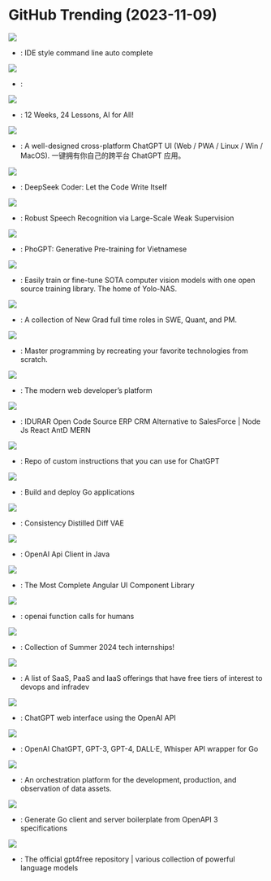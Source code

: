 # GitHub Trending (2023-11-09)

![](https://img.shields.io/badge/TypeScript-New%201-green?style=flat-square&logo=appveyor)
- [](https://github.comundefined): IDE style command line auto complete

![](https://img.shields.io/badge/JavaScript-New%20274-green?style=flat-square&logo=appveyor)
- [](https://github.comundefined): 

![](https://img.shields.io/badge/Jupyter%20Notebook-New%20502-green?style=flat-square&logo=appveyor)
- [](https://github.comundefined): 12 Weeks, 24 Lessons, AI for All!

![](https://img.shields.io/badge/TypeScript-New%20298-green?style=flat-square&logo=appveyor)
- [](https://github.comundefined): A well-designed cross-platform ChatGPT UI (Web / PWA / Linux / Win / MacOS). 一键拥有你自己的跨平台 ChatGPT 应用。

![](https://img.shields.io/badge/Python-New%20305-green?style=flat-square&logo=appveyor)
- [](https://github.comundefined): DeepSeek Coder: Let the Code Write Itself

![](https://img.shields.io/badge/Python-New%20343-green?style=flat-square&logo=appveyor)
- [](https://github.comundefined): Robust Speech Recognition via Large-Scale Weak Supervision

![](https://img.shields.io/badge/none-New%2053-green?style=flat-square&logo=appveyor)
- [](https://github.comundefined): PhoGPT: Generative Pre-training for Vietnamese

![](https://img.shields.io/badge/Jupyter%20Notebook-New%2059-green?style=flat-square&logo=appveyor)
- [](https://github.comundefined): Easily train or fine-tune SOTA computer vision models with one open source training library. The home of Yolo-NAS.

![](https://img.shields.io/badge/none-New%2034-green?style=flat-square&logo=appveyor)
- [](https://github.comundefined): A collection of New Grad full time roles in SWE, Quant, and PM.

![](https://img.shields.io/badge/none-New%20276-green?style=flat-square&logo=appveyor)
- [](https://github.comundefined): Master programming by recreating your favorite technologies from scratch.

![](https://img.shields.io/badge/TypeScript-New%20578-green?style=flat-square&logo=appveyor)
- [](https://github.comundefined): The modern web developer’s platform

![](https://img.shields.io/badge/JavaScript-New%2084-green?style=flat-square&logo=appveyor)
- [](https://github.comundefined): IDURAR Open Code Source ERP CRM Alternative to SalesForce | Node Js React AntD MERN

![](https://img.shields.io/badge/none-New%2054-green?style=flat-square&logo=appveyor)
- [](https://github.comundefined): Repo of custom instructions that you can use for ChatGPT

![](https://img.shields.io/badge/Go-New%2048-green?style=flat-square&logo=appveyor)
- [](https://github.comundefined): Build and deploy Go applications

![](https://img.shields.io/badge/Python-New%20223-green?style=flat-square&logo=appveyor)
- [](https://github.comundefined): Consistency Distilled Diff VAE

![](https://img.shields.io/badge/Java-New%2023-green?style=flat-square&logo=appveyor)
- [](https://github.comundefined): OpenAI Api Client in Java

![](https://img.shields.io/badge/CSS-New%2015-green?style=flat-square&logo=appveyor)
- [](https://github.comundefined): The Most Complete Angular UI Component Library

![](https://img.shields.io/badge/Python-New%2035-green?style=flat-square&logo=appveyor)
- [](https://github.comundefined): openai function calls for humans

![](https://img.shields.io/badge/none-New%2079-green?style=flat-square&logo=appveyor)
- [](https://github.comundefined): Collection of Summer 2024 tech internships!

![](https://img.shields.io/badge/HTML-New%2046-green?style=flat-square&logo=appveyor)
- [](https://github.comundefined): A list of SaaS, PaaS and IaaS offerings that have free tiers of interest to devops and infradev

![](https://img.shields.io/badge/Svelte-New%209-green?style=flat-square&logo=appveyor)
- [](https://github.comundefined): ChatGPT web interface using the OpenAI API

![](https://img.shields.io/badge/Go-New%2088-green?style=flat-square&logo=appveyor)
- [](https://github.comundefined): OpenAI ChatGPT, GPT-3, GPT-4, DALL·E, Whisper API wrapper for Go

![](https://img.shields.io/badge/Python-New%207-green?style=flat-square&logo=appveyor)
- [](https://github.comundefined): An orchestration platform for the development, production, and observation of data assets.

![](https://img.shields.io/badge/Go-New%2010-green?style=flat-square&logo=appveyor)
- [](https://github.comundefined): Generate Go client and server boilerplate from OpenAPI 3 specifications

![](https://img.shields.io/badge/Python-New%20111-green?style=flat-square&logo=appveyor)
- [](https://github.comundefined): The official gpt4free repository | various collection of powerful language models

